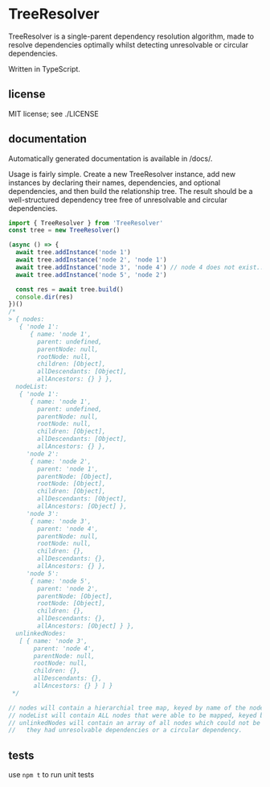 # TreeResolver

TreeResolver is a single-parent dependency resolution algorithm, made to resolve dependencies optimally whilst detecting unresolvable or circular dependencies.

Written in TypeScript.

## license

MIT license; see ./LICENSE

## documentation

Automatically generated documentation is available in /docs/.

Usage is fairly simple.  Create a new TreeResolver instance, add new instances by declaring their names, dependencies, and optional dependencies, and then build the relationship tree.
The result should be a well-structured dependency tree free of unresolvable and circular dependencies.

``` ts
import { TreeResolver } from 'TreeResolver'
const tree = new TreeResolver()

(async () => {
  await tree.addInstance('node 1')
  await tree.addInstance('node 2', 'node 1')
  await tree.addInstance('node 3', 'node 4') // node 4 does not exist...
  await tree.addInstance('node 5', 'node 2')

  const res = await tree.build()
  console.dir(res)
})()
/*
> { nodes:
   { 'node 1':
      { name: 'node 1',
        parent: undefined,
        parentNode: null,
        rootNode: null,
        children: [Object],
        allDescendants: [Object],
        allAncestors: {} } },
  nodeList:
   { 'node 1':
      { name: 'node 1',
        parent: undefined,
        parentNode: null,
        rootNode: null,
        children: [Object],
        allDescendants: [Object],
        allAncestors: {} },
     'node 2':
      { name: 'node 2',
        parent: 'node 1',
        parentNode: [Object],
        rootNode: [Object],
        children: [Object],
        allDescendants: [Object],
        allAncestors: [Object] },
     'node 3':
      { name: 'node 3',
        parent: 'node 4',
        parentNode: null,
        rootNode: null,
        children: {},
        allDescendants: {},
        allAncestors: {} },
     'node 5':
      { name: 'node 5',
        parent: 'node 2',
        parentNode: [Object],
        rootNode: [Object],
        children: {},
        allDescendants: {},
        allAncestors: [Object] } },
  unlinkedNodes:
   [ { name: 'node 3',
       parent: 'node 4',
       parentNode: null,
       rootNode: null,
       children: {},
       allDescendants: {},
       allAncestors: {} } ] }
 */

// nodes will contain a hierarchial tree map, keyed by name of the node
// nodeList will contain ALL nodes that were able to be mapped, keyed by the name of the node
// unlinkedNodes will contain an array of all nodes which could not be mapped, such as if
//   they had unresolvable dependencies or a circular dependency.
```

## tests

use `npm t` to run unit tests
